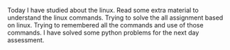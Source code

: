 Today I have studied about the linux.
Read some extra material to understand the linux commands.
Trying to solve the all assignment based on linux.
Trying to remembered all the commands and use of those commands.
I have solved some python problems for the next day assessment.

